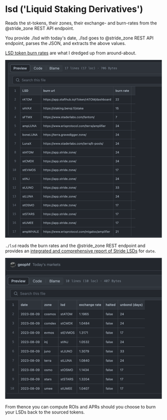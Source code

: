 # lsd ('Liquid Staking Derivatives')

Reads the st-tokens, their zones, their exchange- and burn-rates from the
@stride_zone REST API endpoint.

You provide ./lsd with today's date, ./lsd goes to @stride_zone REST API
endpoint, parses the JSON, and extracts the above values.

[LSD token burn rates](https://raw.githubusercontent.com/logicalgraphs/crypto-n-rust/main/src/ch09/lsd/data/burn-rates.csv) are what I dredged up from around-about.

![Burn rates](imgs/burn-rates.png)

`./lsd` reads the burn rates and the @stride_zone REST endpoint and provides an [integrated and comprehensive report of Stride LSDs](https://raw.githubusercontent.com/logicalgraphs/crypto-n-rust/main/src/ch09/lsd/data/stride.csv) for `date`.

![Stride LSD report](imgs/stride-lsd-report.png)

From thence you can compute ROIs and APRs should you choose to burn your LSDs back to the sourced tokens.